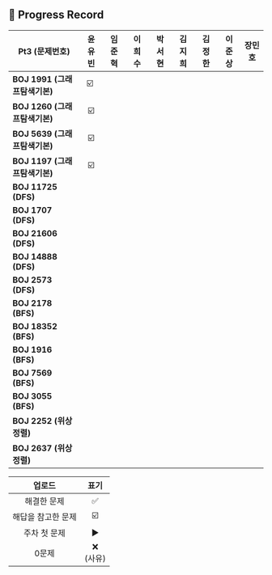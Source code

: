 ## 📍 Progress Record

| **Pt3 (문제번호)**         | **윤유빈**  | **임준혁** | **이희수** | **박서현** | **김지희** | **김정한** | **이준상** | **장민호** |
|------------------------|:--------:|:-------:|:-------:|:-------:|:-------:|:-------:|:-------:|:-------:|
| **BOJ 1991 (그래프탐색기본)** |    ☑️ ️️️️️     |         |         |         |         |        |    ️     |         |
| **BOJ 1260 (그래프탐색기본)** |     ️☑️     |         |         |         |         |        |        |         |
| **BOJ 5639 (그래프탐색기본)** |     ☑️     |         |         |         |         |         |         |         |
| **BOJ 1197 (그래프탐색기본)** |     ☑️     |         |         |         |         |         |         |         |
| **BOJ 11725 (DFS)**    |          |         |         |         |         |         |         |         |
| **BOJ 1707 (DFS)**     |          |         |         |         |         |         |         |         |
| **BOJ 21606 (DFS)**    |          |         |         |         |         |         |         |         |
| **BOJ 14888 (DFS)**    |          |         |         |         |         |         |          |         |
| **BOJ 2573 (DFS)**     |          |         |         |         |         |         |         |         |
| **BOJ 2178 (BFS)**     |          |         |         |         |         |         |         |         |
| **BOJ 18352 (BFS)**    |          |         |         |         |        |         |          |         |
| **BOJ 1916 (BFS)**     |          |         |         |         |        |         |         |         |
| **BOJ 7569 (BFS)**     |          |         |         |         |         |         |         |         |
| **BOJ 3055 (BFS)**     |          |         |         |         |        |         |         |         |
| **BOJ 2252 (위상정렬)**    |          |         |         |         |        |         |         |         |
| **BOJ 2637 (위상정렬)**  |          |         |         |         |         |         |         |         |




|    업로드     |     표기      |
|:----------:|:-----------:|
|   해결한 문제   |      ✅      |
| 해답을 참고한 문제 |     ☑️      |
|  주차 첫 문제   |     ▶️     |
|    0문제     | ❌ <br/>(사유) |
